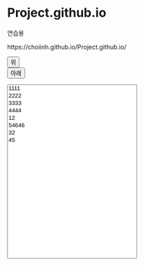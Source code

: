 # Project.github.io
연습용

<!DOCTYPE html>
<html>
<head>
  <meta charset="utf-8">
  <meta name="viewport" content="width=device-width">
  <title>SelectBox Multiple Option Sort</title>
</head>
<body>
  https://choiinh.github.io/Project.github.io/
<script src="https://choiinh.github.io/Project.github.io/"></script>
<script src="https://choiinh.github.io/Project.github.io/"></script>
  
<button type="button" id="up">위</button>  
<button type="button" id="down">아래</button>
  
<select id="test" multiple style="width:300px;height:400px;">
  <option value="1">1111</option>
  <option value="2">2222</option>
  <option value="3">3333</option>
  <option value="4">4444</option>
  <option value="4">12</option>
   <option value="4">54646</option>
   <option value="4">32</option>
   <option value="4">45</option>
</select>
  
<script>
  

  var count = $("#test option").length;
  
  $("#down").click(function() {
    
    $($("#test option:selected").get().reverse()).each(function(i){
      var index = $(this).index() + 1;
      console.log(count + ":" + index);
      if (index < (count - i)) $("#test option:eq(" + index + ")").after(this);
    });
  });
  
  $("#up").click(function() {

    $("#test option:selected").each(function(i){
      var index = $(this).index() - 1;
      console.log(count + ":" + index);
      if (index >= i) $("#test option:eq(" + index + ")").before(this);
    });
  });
</script>
  
</body>
</html>
